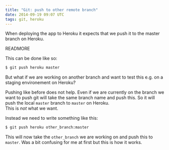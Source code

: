```yaml
---
title: "Git: push to other remote branch"
date: 2014-09-19 09:07 UTC
tags: git, heroku
---
```


When deploying the app to Heroku it expects that we push it to the master branch on Heroku.

READMORE

This can be done like so:

```bash
$ git push heroku master
```

But what if we are working on another branch and want to test this e.g. on a staging environement on Heroku?

Pushing like before does not help. Even if we are currently on the branch we want to push git will take the same branch name and push this. So it will push the local `master` branch to `master` on Heroku.  
This is *not* what we want.

Instead we need to write something like this:

```bash
$ git push heroku other_branch:master
```

This will now take the `other_branch` we are working on and push this to `master`. Was a bit confusing for me at first but this is how it works.